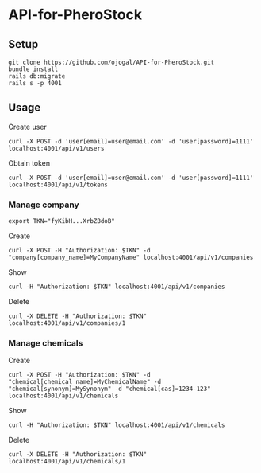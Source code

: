 # API-for-PheroStock


## Setup
```
git clone https://github.com/ojogal/API-for-PheroStock.git
bundle install
rails db:migrate
rails s -p 4001 
```
## Usage

Create user
```
curl -X POST -d 'user[email]=user@email.com' -d 'user[password]=1111' localhost:4001/api/v1/users
```

Obtain token
```
curl -X POST -d 'user[email]=user@email.com' -d 'user[password]=1111' localhost:4001/api/v1/tokens
```

### Manage company
```
export TKN="fyKibH...XrbZBdoB"
```
Create
```
curl -X POST -H "Authorization: $TKN" -d "company[company_name]=MyCompanyName" localhost:4001/api/v1/companies
```
Show
```
curl -H "Authorization: $TKN" localhost:4001/api/v1/companies
```
Delete
```
curl -X DELETE -H "Authorization: $TKN" localhost:4001/api/v1/companies/1
```

### Manage chemicals

Create
```
curl -X POST -H "Authorization: $TKN" -d "chemical[chemical_name]=MyChemicalName" -d "chemical[synonym]=MySynonym" -d "chemical[cas]=1234-123" localhost:4001/api/v1/chemicals
```
Show
```
curl -H "Authorization: $TKN" localhost:4001/api/v1/chemicals
```
Delete
```
curl -X DELETE -H "Authorization: $TKN" localhost:4001/api/v1/chemicals/1
```


